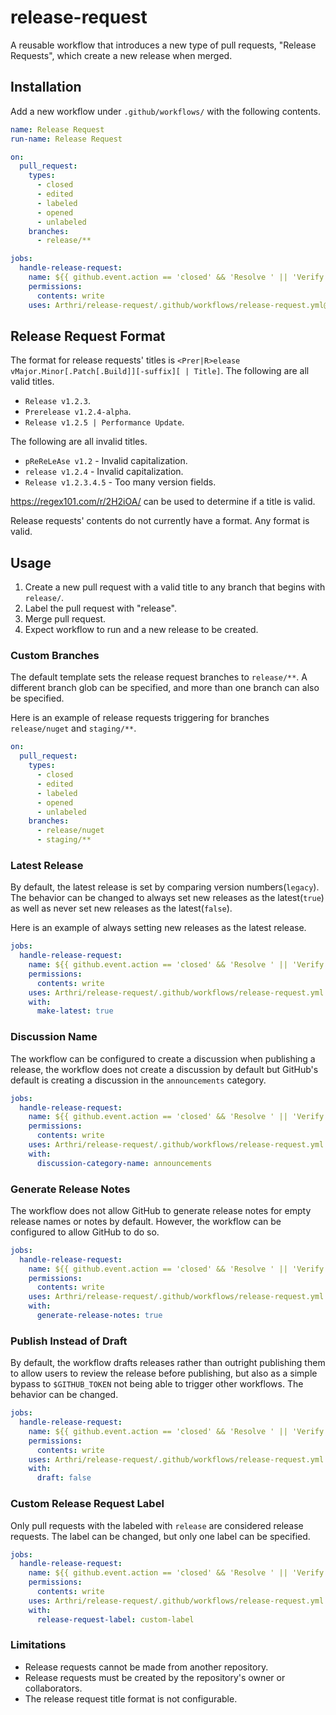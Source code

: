 # release-request
A reusable workflow that introduces a new type of pull requests, "Release Requests", which create a new release when merged.

## Installation
Add a new workflow under `.github/workflows/` with the following contents.
```yml
name: Release Request
run-name: Release Request

on:
  pull_request:
    types:
      - closed
      - edited
      - labeled
      - opened
      - unlabeled
    branches:
      - release/**

jobs:
  handle-release-request:
    name: ${{ github.event.action == 'closed' && 'Resolve ' || 'Verify ' }}Release Request
    permissions:
      contents: write
    uses: Arthri/release-request/.github/workflows/release-request.yml@v1

```

## Release Request Format
The format for release requests' titles is `<Prer|R>elease vMajor.Minor[.Patch[.Build]][-suffix][ | Title]`. The following are all valid titles.
- `Release v1.2.3`.
- `Prerelease v1.2.4-alpha`.
- `Release v1.2.5 | Performance Update`.

The following are all invalid titles.
- `pReReLeAse v1.2` - Invalid capitalization.
- `release v1.2.4` - Invalid capitalization.
- `Release v1.2.3.4.5` - Too many version fields.

https://regex101.com/r/2H2iOA/ can be used to determine if a title is valid.

Release requests' contents do not currently have a format. Any format is valid.

## Usage
1. Create a new pull request with a valid title to any branch that begins with `release/`.
1. Label the pull request with "release".
1. Merge pull request.
1. Expect workflow to run and a new release to be created.

### Custom Branches
The default template sets the release request branches to `release/**`. A different branch glob can be specified, and more than one branch can also be specified.

Here is an example of release requests triggering for branches `release/nuget` and `staging/**`.
```yml
on:
  pull_request:
    types:
      - closed
      - edited
      - labeled
      - opened
      - unlabeled
    branches:
      - release/nuget
      - staging/**
```

### Latest Release
By default, the latest release is set by comparing version numbers(`legacy`). The behavior can be changed to always set new releases as the latest(`true`) as well as never set new releases as the latest(`false`).

Here is an example of always setting new releases as the latest release.
```yml
jobs:
  handle-release-request:
    name: ${{ github.event.action == 'closed' && 'Resolve ' || 'Verify ' }}Release Request
    permissions:
      contents: write
    uses: Arthri/release-request/.github/workflows/release-request.yml
    with:
      make-latest: true
```

### Discussion Name
The workflow can be configured to create a discussion when publishing a release, the workflow does not create a discussion by default but GitHub's default is creating a discussion in the `announcements` category.
```yml
jobs:
  handle-release-request:
    name: ${{ github.event.action == 'closed' && 'Resolve ' || 'Verify ' }}Release Request
    permissions:
      contents: write
    uses: Arthri/release-request/.github/workflows/release-request.yml
    with:
      discussion-category-name: announcements
```

### Generate Release Notes
The workflow does not allow GitHub to generate release notes for empty release names or notes by default. However, the workflow can be configured to allow GitHub to do so.
```yml
jobs:
  handle-release-request:
    name: ${{ github.event.action == 'closed' && 'Resolve ' || 'Verify ' }}Release Request
    permissions:
      contents: write
    uses: Arthri/release-request/.github/workflows/release-request.yml
    with:
      generate-release-notes: true
```

### Publish Instead of Draft
By default, the workflow drafts releases rather than outright publishing them to allow users to review the release before publishing, but also as a simple bypass to `$GITHUB_TOKEN` not being able to trigger other workflows. The behavior can be changed.
```yml
jobs:
  handle-release-request:
    name: ${{ github.event.action == 'closed' && 'Resolve ' || 'Verify ' }}Release Request
    permissions:
      contents: write
    uses: Arthri/release-request/.github/workflows/release-request.yml
    with:
      draft: false
```

### Custom Release Request Label
Only pull requests with the labeled with `release` are considered release requests. The label can be changed, but only one label can be specified.
```yml
jobs:
  handle-release-request:
    name: ${{ github.event.action == 'closed' && 'Resolve ' || 'Verify ' }}Release Request
    permissions:
      contents: write
    uses: Arthri/release-request/.github/workflows/release-request.yml
    with:
      release-request-label: custom-label
```

### Limitations
- Release requests cannot be made from another repository.
- Release requests must be created by the repository's owner or collaborators.
- The release request title format is not configurable.

